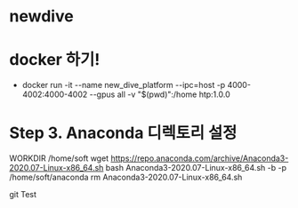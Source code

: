 # newdive



# docker 하기!
- docker run -it --name new_dive_platform --ipc=host -p 4000-4002:4000-4002 --gpus all -v "$(pwd)":/home htp:1.0.0 


# Step 3. Anaconda 디렉토리 설정
WORKDIR /home/soft
wget https://repo.anaconda.com/archive/Anaconda3-2020.07-Linux-x86_64.sh
bash Anaconda3-2020.07-Linux-x86_64.sh -b -p /home/soft/anaconda
rm Anaconda3-2020.07-Linux-x86_64.sh




git Test